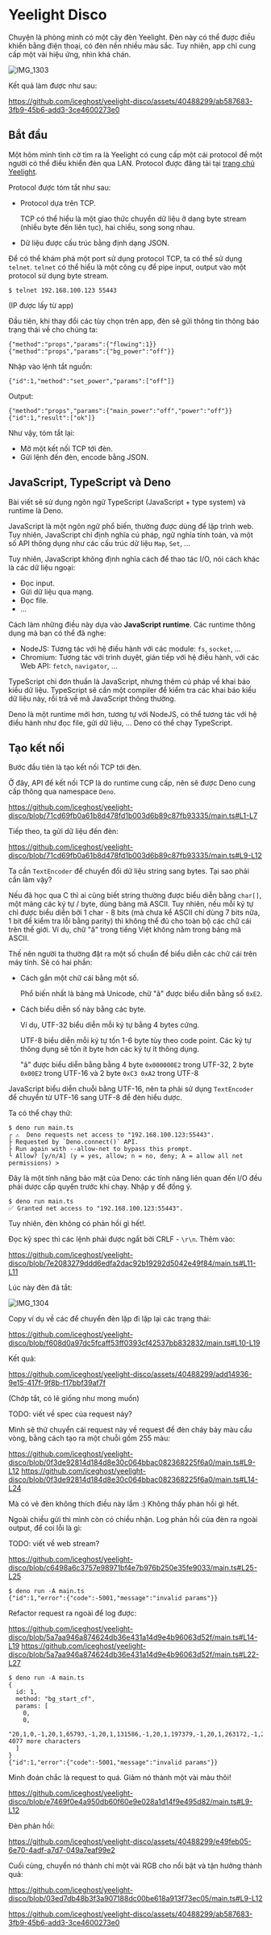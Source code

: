 # Yeelight Disco

Chuyện là phòng mình có một cây đèn Yeelight. Đèn này có thể được điều khiển bằng điện thoại, có đèn nền nhiều màu sắc.
Tuy nhiên, app chỉ cung cấp một vài hiệu ứng, nhìn khá chán.

![IMG_1303](https://github.com/iceghost/yeelight-disco/assets/40488299/2673da6d-3db1-4548-bc90-95eda7d0c4ed)

Kết quả làm được như sau:

https://github.com/iceghost/yeelight-disco/assets/40488299/ab587683-3fb9-45b6-add3-3ce4600273e0

## Bắt đầu

Một hôm mình tình cờ tìm ra là Yeelight có cung cấp một cái protocol để một người có thể điều khiển đèn qua LAN.
Protocol được đăng tải tại [trang chủ Yeelight].

[trang chủ Yeelight]: https://www.yeelight.com/download/Yeelight_Inter-Operation_Spec.pdf

Protocol được tóm tắt như sau:

- Protocol dựa trên TCP.

  TCP có thể hiểu là một giao thức chuyển dữ liệu ở dạng byte stream (nhiều byte đến liên tục), hai chiều, song song nhau.

- Dữ liệu được cấu trúc bằng định dạng JSON.

Để có thể khám phá một port sử dụng protocol TCP, ta có thể sử dụng `telnet`. `telnet` có thể hiểu là một công cụ để pipe input, output vào một
protocol sử dụng byte stream.

```
$ telnet 192.168.100.123 55443
```

(IP được lấy từ app)

Đầu tiên, khi thay đổi các tùy chọn trên app, đèn sẽ gửi thông tin thông báo trạng thái về cho chúng ta:

```
{"method":"props","params":{"flowing":1}}                                                                                                                         
{"method":"props","params":{"bg_power":"off"}}
```

Nhập vào lệnh tắt nguồn:

```
{"id":1,"method":"set_power","params":["off"]}
```

Output:

```
{"method":"props","params":{"main_power":"off","power":"off"}}
{"id":1,"result":["ok"]}
```

Như vậy, tóm tắt lại:

- Mở một kết nối TCP tới đèn.
- Gửi lệnh đến đèn, encode bằng JSON.

## JavaScript, TypeScript và Deno

Bài viết sẽ sử dụng ngôn ngữ TypeScript (JavaScript + type system) và runtime là Deno.

JavaScript là một ngôn ngữ phổ biến, thường được dùng để lập trình web. Tuy nhiên, JavaScript chỉ định nghĩa cú pháp,
ngữ nghĩa tính toán, và một số API thông dụng như các cấu trúc dữ liệu `Map`, `Set`, ...

Tuy nhiên, JavaScript không định nghĩa cách để thao tác I/O, nói cách khác là các dữ liệu ngoại:

- Đọc input.
- Gửi dữ liệu qua mạng.
- Đọc file.
- ...

Cách làm những điều này dựa vào **JavaScript runtime**. Các runtime thông dụng mà bạn có thể đã nghe:

- NodeJS: Tương tác với hệ điều hành với các module: `fs`, `socket`, ...
- Chromium: Tương tác với trình duyệt, gián tiếp với hệ điều hành, với các Web API: `fetch`, `navigator`, ...

TypeScript chỉ đơn thuần là JavaScript, nhưng thêm cú pháp về khai báo kiểu dữ liệu. TypeScript sẽ cần một compiler để kiểm tra các khai báo kiểu dữ liệu này,
rồi trả về mã JavaScript thông thường.

Deno là một runtime mới hơn, tương tự với NodeJS, có thể tương tác với hệ điều hành như đọc file, gửi dữ liệu, ... Deno có thể chạy TypeScript.

## Tạo kết nối

Bước đầu tiên là tạo kết nối TCP tới đèn.

Ở đây, API để kết nối TCP là do runtime cung cấp, nên sẽ được Deno cung cấp thông qua namespace `Deno`.

https://github.com/iceghost/yeelight-disco/blob/71cd69fb0a61b8d478fd1b003d6b89c87fb93335/main.ts#L1-L7

Tiếp theo, ta gửi dữ liệu đến đèn:

https://github.com/iceghost/yeelight-disco/blob/71cd69fb0a61b8d478fd1b003d6b89c87fb93335/main.ts#L9-L12

Ta cần `TextEncoder` để chuyển đổi dữ liệu string sang bytes. Tại sao phải cần làm vậy?

Nếu đã học qua C thì ai cũng biết string thường được
biểu diễn bằng `char[]`, một mảng các ký tự / byte, dùng bảng mã ASCII. Tuy nhiên, nếu mỗi ký tự chỉ được biểu diễn bởi 1 char -
8 bits (mà chưa kể ASCII chỉ dùng 7 bits nữa, 1 bit để kiểm tra lỗi bằng parity) thì không thể đủ cho toàn bộ các chữ
cái trên thế giới. Ví dụ, chữ "â" trong tiếng Việt không nằm trong bảng mã ASCII.

Thế nên người ta thường đặt ra một số chuẩn để biểu diễn các chữ cái trên máy tính. Sẽ có hai phần:

- Cách gắn một chữ cái bằng một số.

  Phổ biến nhất là bảng mã Unicode, chữ "â" được biểu diễn bằng số `0xE2`.
- Cách biểu diễn số này bằng các byte.

  Ví dụ, UTF-32 biểu diễn mỗi ký tự bằng 4 bytes cứng.

  UTF-8 biểu diễn mỗi ký tự tốn 1-6 byte tùy theo code point. Các ký tự thông dụng sẽ tốn ít byte hơn các ký tự ít thông dụng.

  "â" được biểu diễn bằng bằng 4 byte `0x000000E2` trong UTF-32, 2 byte `	0x00E2` trong UTF-16 và 2 byte `0xC3 0xA2` trong UTF-8

JavaScript biểu diễn chuỗi bằng UTF-16, nên ta phải sử dụng `TextEncoder` để chuyển từ UTF-16 sang UTF-8 để đèn hiểu dược.

Ta có thể chạy thử:

```console
$ deno run main.ts                                                                                                                                                
┌ ⚠️  Deno requests net access to "192.168.100.123:55443".                                                                                                                    
├ Requested by `Deno.connect()` API.                                                                                                                                          
├ Run again with --allow-net to bypass this prompt.                                                                                                                           
└ Allow? [y/n/A] (y = yes, allow; n = no, deny; A = allow all net permissions) >   
```

Đây là một tính năng bảo mật của Deno: các tính năng liên quan đến I/O đều phải dược cấp quyền trước khi chạy. Nhập y để đồng ý.

```console
$ deno run main.ts                                                                                                                                                
✅ Granted net access to "192.168.100.123:55443". 
```

Tuy nhiên, đèn không có phản hồi gì hết!.

Đọc kỹ spec thì các lệnh phải được ngắt bởi CRLF - `\r\n`. Thêm vào:

https://github.com/iceghost/yeelight-disco/blob/7e2083279ddd6edfa2dac92b19292d5042e49f84/main.ts#L11-L11

Lúc này đèn đã tắt:

![IMG_1304](https://github.com/iceghost/yeelight-disco/assets/40488299/9bfa9fcb-286b-4d2d-b4ae-4ab9c163aad9)

Copy ví dụ về các để chuyển đèn lặp đi lặp lại các trạng thái:

https://github.com/iceghost/yeelight-disco/blob/f608d0a97dc5fcaff53ff0393cf42537bb832832/main.ts#L10-L19

Kết quả:

https://github.com/iceghost/yeelight-disco/assets/40488299/add14936-9e15-417f-9f8b-f17bbf39af7f

(Chớp tắt, có lẽ giống như mong muốn)

TODO: viết về spec của request này?

Mình sẽ thử chuyển cái request này về request để đèn cháy bảy màu cầu vòng, bằng cách tạo ra một chuỗi gồm 255 màu:

https://github.com/iceghost/yeelight-disco/blob/0f3de92814d184d8e30c064bbac082368225f6a0/main.ts#L9-L12
https://github.com/iceghost/yeelight-disco/blob/0f3de92814d184d8e30c064bbac082368225f6a0/main.ts#L14-L24

Mà có vẻ đèn không thích điều này lắm :) Không thấy phản hồi gì hết.

Ngoài chiều gửi thì mình còn có chiều nhận. Log phản hồi của đèn ra ngoài output, để coi lỗi là gì:

TODO: viết về web stream?

https://github.com/iceghost/yeelight-disco/blob/c6498a6c3757e98971bf4e7b976b250e35fe9033/main.ts#L25-L25

```console
$ deno run -A main.ts                                                                                                                                             
{"id":1,"error":{"code":-5001,"message":"invalid params"}}
```

Refactor request ra ngoài để log được:

https://github.com/iceghost/yeelight-disco/blob/5a7aa946a874624db36e431a14d9e4b96063d52f/main.ts#L14-L19
https://github.com/iceghost/yeelight-disco/blob/5a7aa946a874624db36e431a14d9e4b96063d52f/main.ts#L22-L27

```console
$ deno run -A main.ts                                                                                                                                             
{                                                                                                                                                                             
  id: 1,                                                                                                                                                                      
  method: "bg_start_cf",                                                                                                                                                      
  params: [                                                                                                                                                                   
    0,                                                                                                                                                                        
    0,                                                                                                                                                                        
    "20,1,0,-1,20,1,65793,-1,20,1,131586,-1,20,1,197379,-1,20,1,263172,-1,20,1,328965,-1,20,1,394758,-1,2"... 4077 more characters                                            
  ]                                                                                                                                                                           
}                                                                                                                                                                             
{"id":1,"error":{"code":-5001,"message":"invalid params"}}                                                                                                                    
```

Mình đoán chắc là request to quá. Giảm nó thành một vài màu thôi!

https://github.com/iceghost/yeelight-disco/blob/e7469f0e4a950db60f60e9e028a1d14f9e495d82/main.ts#L9-L12

Đèn phản hồi:

https://github.com/iceghost/yeelight-disco/assets/40488299/e49feb05-6e70-4adf-a7d7-049a7eaf99e2

Cuối cùng, chuyển nó thành chỉ một vài RGB cho nổi bật và tận hưởng thành quả:

https://github.com/iceghost/yeelight-disco/blob/03ed7db48b3f3a907188dc00be618a913f73ec05/main.ts#L9-L12

https://github.com/iceghost/yeelight-disco/assets/40488299/ab587683-3fb9-45b6-add3-3ce4600273e0
